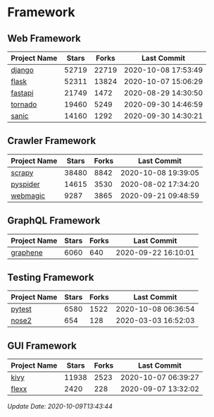 # Framework

## Web Framework

| Project Name | Stars | Forks | Last Commit |
| ------------ | ----- | ----- | ----------- |
| [django](https://github.com/django/django) | 52719 | 22719 | 2020-10-08 17:53:49 |
| [flask](https://github.com/pallets/flask) | 52311 | 13824 | 2020-10-07 15:06:29 |
| [fastapi](https://github.com/tiangolo/fastapi) | 21749 | 1472 | 2020-08-29 14:30:50 |
| [tornado](https://github.com/tornadoweb/tornado) | 19460 | 5249 | 2020-09-30 14:46:59 |
| [sanic](https://github.com/huge-success/sanic) | 14160 | 1292 | 2020-09-30 14:30:21 |

## Crawler Framework

| Project Name | Stars | Forks | Last Commit |
| ------------ | ----- | ----- | ----------- |
| [scrapy](https://github.com/scrapy/scrapy) | 38480 | 8842 | 2020-10-08 19:39:05 |
| [pyspider](https://github.com/binux/pyspider) | 14615 | 3530 | 2020-08-02 17:34:20 |
| [webmagic](https://github.com/code4craft/webmagic) | 9287 | 3865 | 2020-09-21 09:48:59 |

## GraphQL Framework

| Project Name | Stars | Forks | Last Commit |
| ------------ | ----- | ----- | ----------- |
| [graphene](https://github.com/graphql-python/graphene) | 6060 | 640 | 2020-09-22 16:10:01 |

## Testing Framework

| Project Name | Stars | Forks | Last Commit |
| ------------ | ----- | ----- | ----------- |
| [pytest](https://github.com/pytest-dev/pytest) | 6580 | 1522 | 2020-10-08 06:36:54 |
| [nose2](https://github.com/nose-devs/nose2) | 654 | 128 | 2020-03-03 16:52:03 |

## GUI Framework

| Project Name | Stars | Forks | Last Commit |
| ------------ | ----- | ----- | ----------- |
| [kivy](https://github.com/kivy/kivy) | 11938 | 2523 | 2020-10-07 06:39:27 |
| [flexx](https://github.com/flexxui/flexx) | 2420 | 228 | 2020-09-07 13:32:02 |

*Update Date: 2020-10-09T13:43:44*
